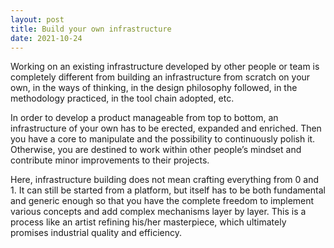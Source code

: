 ```yaml
---
layout: post
title: Build your own infrastructure
date: 2021-10-24
---
```


Working on an existing infrastructure developed by other people or team is completely different from building an infrastructure from scratch on your own, in the ways of thinking, in the design philosophy followed, in the methodology practiced, in the tool chain adopted, etc.

In order to develop a product manageable from top to bottom, an infrastructure of your own has to be erected, expanded and enriched. Then you have a core to manipulate and the possibility to continuously polish it. Otherwise, you are destined to work within other people’s mindset and contribute minor improvements to their projects.

Here, infrastructure building does not mean crafting everything from 0 and 1. It can still be started from a platform, but itself has to be both fundamental and generic enough so that you have the complete freedom to implement various concepts and add complex mechanisms layer by layer. This is a process like an artist refining his/her masterpiece, which ultimately promises industrial quality and efficiency.

